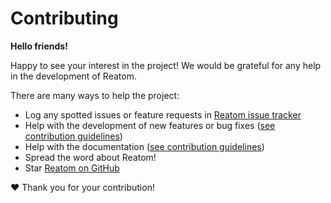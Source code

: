 # Contributing

**Hello friends!**

Happy to see your interest in the project! We would be grateful for any help in the development of Reatom.

There are many ways to help the project:

- Log any spotted issues or feature requests in [Reatom issue tracker](https://github.com/artalar/reatom/issues)
- Help with the development of new features or bug fixes ([see contribution guidelines](https://github.com/artalar/reatom/blob/master/CONTRIBUTING.md))
- Help with the documentation ([see contribution guidelines](https://github.com/artalar/reatom/blob/master/CONTRIBUTING.md))
- Spread the word about Reatom!
- Star [Reatom on GitHub](https://github.com/artalar/reatom)

❤ Thank you for your contribution!

